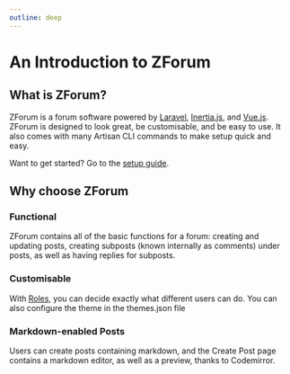 ```yaml
---
outline: deep
---
```


# An Introduction to ZForum

## What is ZForum?

ZForum is a forum software powered by [Laravel](https://laravel.com/), [Inertia.js](https://inertiajs.com/), and [Vue.js](https://vuejs.org). ZForum is designed to look great, be customisable, and be easy to use. It also comes with many Artisan CLI commands to make setup quick and easy.

Want to get started? Go to the [setup guide](./setup-guide).

## Why choose ZForum

### Functional

ZForum contains all of the basic functions for a forum: creating and updating posts, creating subposts (known internally as comments) under posts, as well as having replies for subposts.

### Customisable

With [Roles](/docs/roles), you can decide exactly what different users can do. You can also configure the theme in the themes.json file

### Markdown-enabled Posts

Users can create posts containing markdown, and the Create Post page contains a markdown editor,
as well as a preview, thanks to Codemirror.

